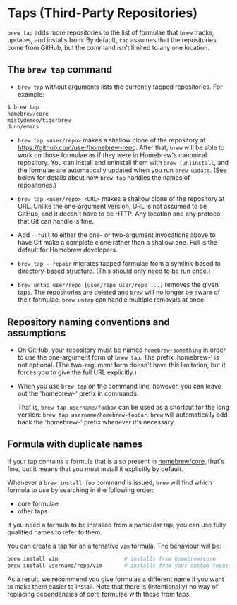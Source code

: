 # Taps (Third-Party Repositories)

`brew tap` adds more repositories to the list of formulae that `brew` tracks, updates,
and installs from. By default, `tap` assumes that the repositories come from GitHub,
but the command isn't limited to any one location.

## The `brew tap` command

* `brew tap` without arguments lists the currently tapped repositories. For
  example:

```sh
$ brew tap
homebrew/core
mistydemeo/tigerbrew
dunn/emacs
```

<!-- vale Homebrew.Terms = OFF -->
<!-- The `terms` lint suggests changing "repo" to "repository". But we need the abbreviation in the tap syntax and URL example. -->
* `brew tap <user/repo>` makes a shallow clone of the repository at
  https://github.com/user/homebrew-repo. After that, `brew` will be able to work on
  those formulae as if they were in Homebrew's canonical repository. You can
  install and uninstall them with `brew [un]install`, and the formulae are
  automatically updated when you run `brew update`. (See below for details
  about how `brew tap` handles the names of repositories.)
<!-- vale Homebrew.Terms = ON -->

* `brew tap <user/repo> <URL>` makes a shallow clone of the repository at URL.
  Unlike the one-argument version, URL is not assumed to be GitHub, and it
  doesn't have to be HTTP. Any location and any protocol that Git can handle is
  fine.

* Add `--full` to either the one- or two-argument invocations above to have Git
  make a complete clone rather than a shallow one. Full is the default for
  Homebrew developers.

* `brew tap --repair` migrates tapped formulae from a symlink-based to
  directory-based structure. (This should only need to be run once.)

* `brew untap user/repo [user/repo user/repo ...]` removes the given taps. The
  repositories are deleted and `brew` will no longer be aware of their formulae.
  `brew untap` can handle multiple removals at once.

## Repository naming conventions and assumptions

* On GitHub, your repository must be named `homebrew-something` in order to use
  the one-argument form of `brew tap`. The prefix 'homebrew-' is not optional.
  (The two-argument form doesn't have this limitation, but it forces you to
  give the full URL explicitly.)

* When you use `brew tap` on the command line, however, you can leave out the
  'homebrew-' prefix in commands.

  That is, `brew tap username/foobar` can be used as a shortcut for the long
  version: `brew tap username/homebrew-foobar`. `brew` will automatically add
  back the 'homebrew-' prefix whenever it's necessary.

## Formula with duplicate names

If your tap contains a formula that is also present in
[homebrew/core](https://github.com/Homebrew/homebrew-core), that's fine,
but it means that you must install it explicitly by default.

Whenever a `brew install foo` command is issued, `brew` will find which formula
to use by searching in the following order:

* core formulae
* other taps

If you need a formula to be installed from a particular tap, you can use fully
qualified names to refer to them.

You can create a tap for an alternative `vim` formula. The behaviour will be:

```sh
brew install vim                     # installs from homebrew/core
brew install username/repo/vim       # installs from your custom repository
```

As a result, we recommend you give formulae a different name if you want to make
them easier to install. Note that there is (intentionally) no way of replacing
dependencies of core formulae with those from taps.
